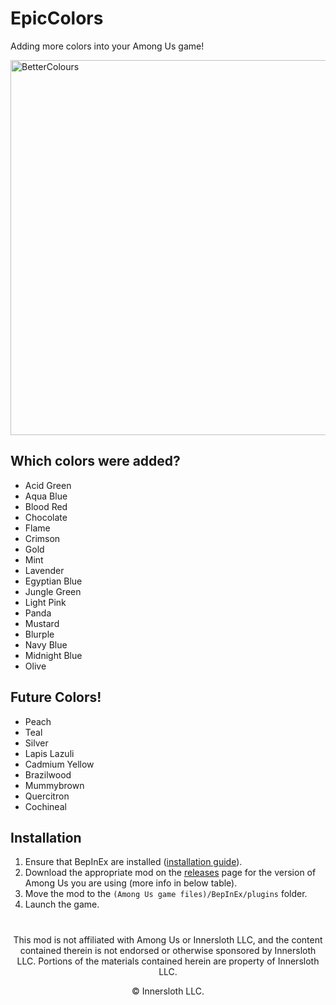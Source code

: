 # EpicColors
Adding more colors into your Among Us game!

<img src="https://cdn.discordapp.com/attachments/845322356095320114/859341714161270804/unknown.png" alt="BetterColours" width="600"/>

## Which colors were added?

  - Acid Green
  - Aqua Blue
  - Blood Red
  - Chocolate
  - Flame
  - Crimson
  - Gold
  - Mint
  - Lavender
  - Egyptian Blue
  - Jungle Green
  - Light Pink
  - Panda
  - Mustard
  - Blurple
  - Navy Blue
  - Midnight Blue
  - Olive

## Future Colors!

  - Peach
  - Teal
  - Silver
  - Lapis Lazuli
  - Cadmium Yellow
  - Brazilwood
  - Mummybrown
  - Quercitron
  - Cochineal

## Installation

1. Ensure that BepInEx are installed ([installation guide](INSTALLATION.md)).
2. Download the appropriate mod on the [releases](https://github.com/Devs-Us/BetterColours/releases) page
   for the version of Among Us you are using (more info in below table).
3. Move the mod to the `(Among Us game files)/BepInEx/plugins` folder.
4. Launch the game.

#
<p align="center">This mod is not affiliated with Among Us or Innersloth LLC, and the content contained therein is not endorsed or otherwise sponsored by Innersloth LLC. Portions of the materials contained herein are property of Innersloth LLC.</p>
<p align="center">© Innersloth LLC.</p>

